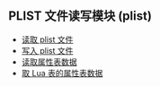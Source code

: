 ## PLIST 文件读写模块 (plist)
- [读取 plist 文件](plist.read.md)
- [写入 plist 文件](plist.write.md)
- [读取属性表数据](plist.load.md)
- [取 Lua 表的属性表数据](plist.dump.md)

